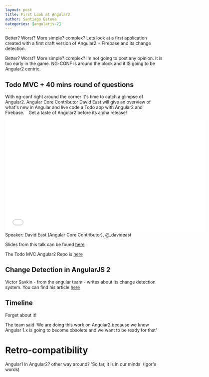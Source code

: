 ```yaml
---
layout: post
title: First Look at Angular2
author: Santiago Esteva
categories: [angularjs-2]
---
```


Better? Worst? More simple? complex?
Lets look at a first application created with a first draft version of Angular2 + Firebase and its change detection.

Better? Worst? More simple? complex? Im not going to post any opinion. It is too early in the game.
NG-CONF is around the block and it IS going to be Angular2 centric.

## Todo MVC + 40 mins round of questions

With ng-conf right around the corner it's time to catch a glimpse of Angular2.
Angular Core Contributor David East will give an overview of what's new in Angular
and live code a Todo app with Angular2 and Firebase.  Get a taste of Angular2 before its alpha release!

<section style="text-align:center">
  <iframe width="640" height="360" src="//www.youtube.com/embed/uD6Okha_Yj0" frameborder="0" allowfullscreen="allowfullscreen">&nbsp;</iframe>
</section>
Speaker: David East (Angular Core Contributor), @_davideast

Slides from this talk can be found [here][Slides]

The Todo MVC Angular2 Repo is [here][TodoRepo]

## Change Detection in AngularJS 2

Victor Savkin - from the angular team - writes about its change detection system.
You can find his article [here][Change]

## Timeline

Forget about it!

The team said 'We are doing this work on Angular2 because we know Angular 1.x
is going to become obsolete and we want to be ready for that'

# Retro-compatibility

Angular1 in Angular2? other way around? 'So far, it is in our minds' (Igor's words)


[Slides]:https://angular2-intro.firebaseapp.com/#/
[TodoRepo]:https://github.com/davideast/ng2do
[Change]:http://victorsavkin.com/post/110170125256/change-detection-in-angular-2